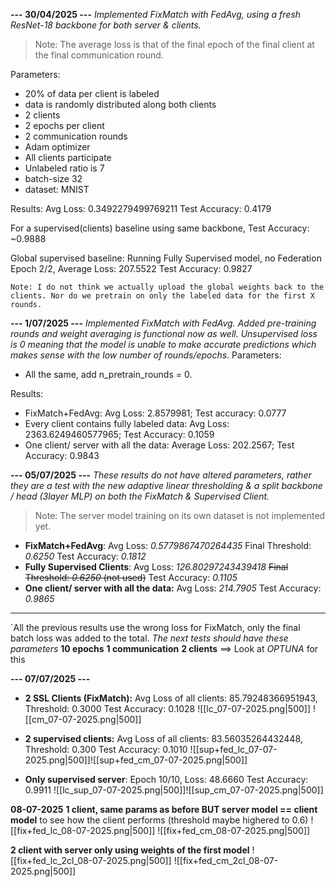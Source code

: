 **--- 30/04/2025 ---**
*Implemented FixMatch with FedAvg, using a fresh ResNet-18 backbone for both server & clients.*

> Note: The average loss is that of the final epoch of the final client at the final communication round.

Parameters: 
- 20% of data per client is labeled
- data is randomly distributed along both clients
- 2 clients
- 2 epochs per client
- 2 communication rounds
- Adam optimizer
- All clients participate
- Unlabeled ratio is 7
- batch-size 32
- dataset: MNIST

Results:
Avg Loss: 0.3492279499769211 Test Accuracy: 0.4179

For a supervised(clients) baseline using same backbone, Test Accuracy: ~0.9888

Global supervised baseline:
Running Fully Supervised model, no Federation
Epoch 2/2, Average Loss: 207.5522
Test Accuracy: 0.9827

`Note: I do not think we actually upload the global weights back to the clients. Nor do we pretrain on only the labeled data for the first X rounds.`


**--- 1/07/2025 ---**
*Implemented FixMatch with FedAvg. Added pre-training rounds and weight averaging is functional now as well. Unsupervised loss is 0 meaning that the model is unable to make accurate predictions which makes sense with the low number of rounds/epochs.*
Parameters:
- All the same, add n_pretrain_rounds = 0.

Results:
- FixMatch+FedAvg: Avg Loss: 2.8579981; Test accuracy: 0.0777
- Every client contains fully labeled data: Avg Loss: 2363.6249460577965; Test Accuracy: 0.1059
- One client/ server with all the data: Average Loss: 202.2567; Test Accuracy: 0.9843


**--- 05/07/2025 ---**
*These results do not have altered parameters, rather they are a test with the new adaptive linear thresholding & a split backbone / head (3layer MLP) on both the FixMatch & Supervised Client.*
> Note: The server model training on its own dataset is not implemented yet.
- **FixMatch+FedAvg**: Avg Loss: *0.5779867470264435*  Final Threshold: *0.6250*   Test Accuracy: *0.1812*
- **Fully Supervised Clients**: Avg Loss: *126.80297243439418* ~~Final Threshold: *0.6250* (not used)~~  Test Accuracy: *0.1105*
- **One client/ server with all the data:** Avg Loss: *214.7905* Test Accuracy: *0.9865*

--- 
`All the previous results use the wrong loss for FixMatch, only the final batch loss was added to the total.
*The next tests should have these parameters*
**10 epochs**
**1 communication**
**2 clients**
==> Look at *OPTUNA* for this

**--- 07/07/2025 ---**
- **2 SSL Clients (FixMatch):** Avg Loss of all clients: 85.79248366951943, Threshold: 0.3000 Test Accuracy: 0.1028
![[lc_07-07-2025.png|500]]
![[cm_07-07-2025.png|500]]
- **2 supervised clients:** Avg Loss of all clients: 83.56035264432448, Threshold: 0.300 Test Accuracy: 0.1010
![[sup+fed_lc_07-07-2025.png|500]]![[sup+fed_cm_07-07-2025.png|500]]

- **Only supervised server**: Epoch 10/10, Loss: 48.6660 Test Accuracy: 0.9911
![[lc_sup_07-07-2025.png|500]]![[sup_cm_07-07-2025.png|500]]

**08-07-2025**
**1 client, same params as before BUT server model == client model** to see how the client performs (threshold maybe highered to 0.6)
![[fix+fed_lc_08-07-2025.png|500]]
![[fix+fed_cm_08-07-2025.png|500]]

**2 client with server only using weights of the first model**
![[fix+fed_lc_2cl_08-07-2025.png|500]]
![[fix+fed_cm_2cl_08-07-2025.png|500]]
